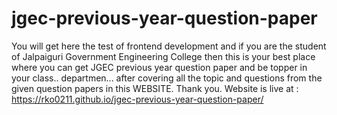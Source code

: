 # jgec-previous-year-question-paper
You will get here the test of frontend development and if you are the student of Jalpaiguri Government Engineering College then this is your best place where you can get JGEC previous year question paper and be topper in your class.. departmen... after covering all the topic and questions from the given question papers in this WEBSITE. Thank you.
Website is live at : https://rko0211.github.io/jgec-previous-year-question-paper/
